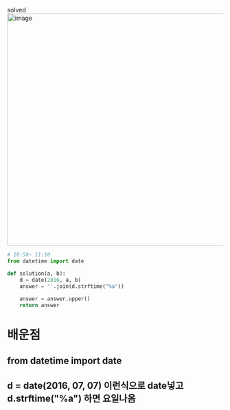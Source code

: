 solved
<img width="542" alt="image" src="https://user-images.githubusercontent.com/84604563/153323979-c95575ba-6b7b-45a1-95ef-e1f2f4edd589.png">

```python
# 10:58~ 11:10
from datetime import date

def solution(a, b):
    d = date(2016, a, b)
    answer = ''.join(d.strftime("%a"))
    
    answer = answer.upper()
    return answer
```    
# 배운점
## from datetime import date
## d = date(2016, 07, 07) 이런식으로 date넣고 d.strftime("%a") 하면 요일나옴
